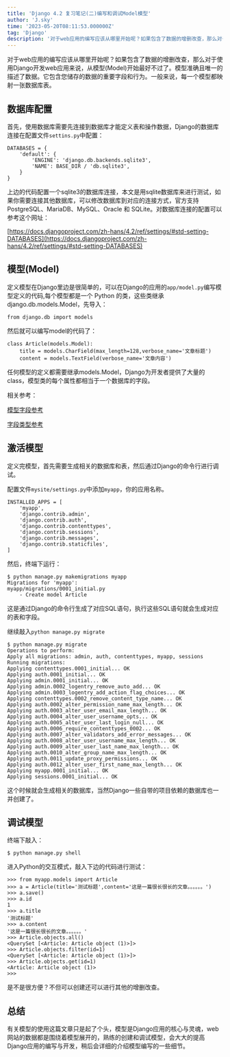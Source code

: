 ```yaml
---
title: 'Django 4.2 复习笔记(二)编写和调试Model模型'
author: 'J.sky'
time: '2023-05-20T08:11:53.000000Z'
tag: 'Django'
description: '对于web应用的编写应该从哪里开始呢？如果包含了数据的增删改查，那么对于使用Django开发web应用来说，从模型(Model)开始最好不过了。模型准确且唯一的描述了数据。它包含您储存的数据的重要字段和行为。一般来说，每一个模型都映射一张数据库表。'
---
```


对于web应用的编写应该从哪里开始呢？如果包含了数据的增删改查，那么对于使用Django开发web应用来说，从模型(Model)开始最好不过了。模型准确且唯一的描述了数据。它包含您储存的数据的重要字段和行为。一般来说，每一个模型都映射一张数据库表。

## 数据库配置

首先，使用数据库需要先连接到数据库才能定义表和操作数据，Django的数据库连接在配置文件`settins.py`中配置：

    DATABASES = {
        'default': {
            'ENGINE': 'django.db.backends.sqlite3',
            'NAME': BASE_DIR / 'db.sqlite3',
        }
    }

上边的代码配置一个sqlite3的数据库连接，本文是用sqlite数据库来进行测试，如果你需要连接其他数据库，可以修改数据库到对应的连接方式，官方支持 PostgreSQL、MariaDB、MySQL、Oracle 和 SQLite。对数据库连接的配置可以参考这个网址：

[https://docs.djangoproject.com/zh-hans/4.2/ref/settings/#std-setting-DATABASES](https://docs.djangoproject.com/zh-hans/4.2/ref/settings/#std-setting-DATABASES)

## 模型(Model)

定义模型在Django里边是很简单的，可以在Django的应用的`app/model.py`编写模型定义的代码,每个模型都是一个 Python 的类，这些类继承 django.db.models.Model，先导入：

    from django.db import models

然后就可以编写model的代码了：

    class Article(models.Model):
        title = models.CharField(max_length=128,verbose_name='文章标题')
        content = models.TextField(verbose_name='文章内容')

任何模型的定义都需要继承models.Model，Django为开发者提供了大量的class，模型类的每个属性都相当于一个数据库的字段。

相关参考：

[模型字段参考](https://docs.djangoproject.com/zh-hans/4.2/ref/models/fields/#model-field-types)

[字段类型参考](https://docs.djangoproject.com/zh-hans/4.2/ref/models/fields/#field-types)

## 激活模型

定义完模型，首先需要生成相关的数据库和表，然后通过Django的命令行进行调试。

配置文件`mysite/settings.py`中添加`myapp`，你的应用名称。

    INSTALLED_APPS = [
        'myapp',
        'django.contrib.admin',
        'django.contrib.auth',
        'django.contrib.contenttypes',
        'django.contrib.sessions',
        'django.contrib.messages',
        'django.contrib.staticfiles',
    ]

然后，终端下运行：

    $ python manage.py makemigrations myapp
    Migrations for 'myapp':
    myapp/migrations/0001_initial.py
        - Create model Article

这是通过Django的命令行生成了对应SQL语句，执行这些SQL语句就会生成对应的表和字段。

继续敲入`python manage.py migrate`

    $ python manage.py migrate
    Operations to perform:
    Apply all migrations: admin, auth, contenttypes, myapp, sessions
    Running migrations:
    Applying contenttypes.0001_initial... OK
    Applying auth.0001_initial... OK
    Applying admin.0001_initial... OK
    Applying admin.0002_logentry_remove_auto_add... OK
    Applying admin.0003_logentry_add_action_flag_choices... OK
    Applying contenttypes.0002_remove_content_type_name... OK
    Applying auth.0002_alter_permission_name_max_length... OK
    Applying auth.0003_alter_user_email_max_length... OK
    Applying auth.0004_alter_user_username_opts... OK
    Applying auth.0005_alter_user_last_login_null... OK
    Applying auth.0006_require_contenttypes_0002... OK
    Applying auth.0007_alter_validators_add_error_messages... OK
    Applying auth.0008_alter_user_username_max_length... OK
    Applying auth.0009_alter_user_last_name_max_length... OK
    Applying auth.0010_alter_group_name_max_length... OK
    Applying auth.0011_update_proxy_permissions... OK
    Applying auth.0012_alter_user_first_name_max_length... OK
    Applying myapp.0001_initial... OK
    Applying sessions.0001_initial... OK

这个时候就会生成相关的数据库，当然Django一些自带的项目依赖的数据库也一并创建了。

## 调试模型

终端下敲入：

`$ python manage.py shell`


进入Python的交互模式，敲入下边的代码进行测试：

    >>> from myapp.models import Article
    >>> a = Article(title='测试标题',content='这是一篇很长很长的文章。。。。。。')
    >>> a.save()
    >>> a.id
    1
    >>> a.title
    '测试标题'
    >>> a.content
    '这是一篇很长很长的文章。。。。。。'
    >>> Article.objects.all()
    <QuerySet [<Article: Article object (1)>]>
    >>> Article.objects.filter(id=1)
    <QuerySet [<Article: Article object (1)>]>
    >>> Article.objects.get(id=1)
    <Article: Article object (1)>
    >>> 


是不是很方便？不但可以创建还可以进行其他的增删改查。

## 总结

有关模型的使用这篇文章只是起了个头，模型是Django应用的核心与灵魂，web网站的数据都是围绕着模型展开的，熟练的创建和调试模型，会大大的提高Django应用的编写与开发，稍后会详细的介绍模型编写的一些细节。